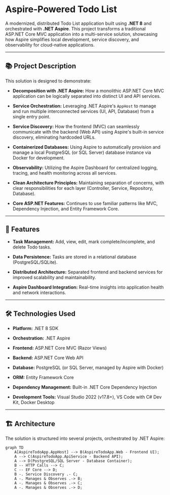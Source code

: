 ﻿# Aspire-Powered Todo List

A modernized, distributed Todo List application built using **.NET 8** and orchestrated with **.NET Aspire**. This project transforms a traditional ASP.NET Core MVC application into a multi-service solution, showcasing how Aspire simplifies local development, service discovery, and observability for cloud-native applications.

---

## 📚 Project Description

This solution is designed to demonstrate:

* **Decomposition with .NET Aspire:** How a monolithic ASP.NET Core MVC application can be logically separated into distinct UI and API services.

* **Service Orchestration:** Leveraging .NET Aspire's `AppHost` to manage and run multiple interconnected services (UI, API, Database) from a single entry point.

* **Service Discovery:** How the frontend (MVC) can seamlessly communicate with the backend (Web API) using Aspire's built-in service discovery, eliminating hardcoded URLs.

* **Containerized Databases:** Using Aspire to automatically provision and manage a local PostgreSQL (or SQL Server) database instance via Docker for development.

* **Observability:** Utilizing the Aspire Dashboard for centralized logging, tracing, and health monitoring across all services.

* **Clean Architecture Principles:** Maintaining separation of concerns, with clear responsibilities for each layer (Controller, Service, Repository, Database).

* **Core ASP.NET Features:** Continues to use familiar patterns like MVC, Dependency Injection, and Entity Framework Core.

---

## 🚀 Features

* **Task Management:** Add, view, edit, mark complete/incomplete, and delete Todo tasks.

* **Data Persistence:** Tasks are stored in a relational database (PostgreSQL/SQLite).

* **Distributed Architecture:** Separated frontend and backend services for improved scalability and maintainability.

* **Aspire Dashboard Integration:** Real-time insights into application health and network interactions.

---

## 🛠️ Technologies Used

* **Platform:** .NET 8 SDK

* **Orchestration:** .NET Aspire

* **Frontend:** ASP.NET Core MVC (Razor Views)

* **Backend:** ASP.NET Core Web API

* **Database:** PostgreSQL (or SQL Server, managed by Aspire with Docker)

* **ORM:** Entity Framework Core

* **Dependency Management:** Built-in .NET Core Dependency Injection

* **Development Tools:** Visual Studio 2022 (v17.8+), VS Code with C# Dev Kit, Docker Desktop

---

## 🏗️ Architecture

The solution is structured into several projects, orchestrated by .NET Aspire:

```mermaid
graph TD
    A[AspireTodoApp.AppHost] --> B(AspireTodoApp.Web - Frontend UI);
    A --> C(AspireTodoApp.ApiService - Backend API);
    A --> D(PostgreSQL/SQL Server - Database Container);
    B -- HTTP Calls --> C;
    C -- EF Core --> D;
    B -. Service Discovery .- C;
    A -. Manages & Observes .-> B;
    A -. Manages & Observes .-> C;
    A -. Manages & Observes .-> D;